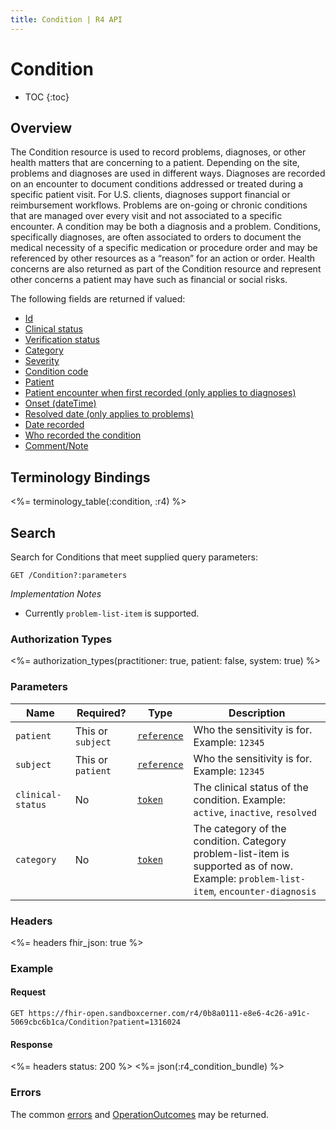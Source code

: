 ```yaml
---
title: Condition | R4 API
---
```


# Condition

* TOC
{:toc}

## Overview

The Condition resource is used to record problems, diagnoses, or other health matters that are concerning to a patient. Depending on the site, problems and diagnoses are used in different ways. Diagnoses are recorded on an encounter to document conditions addressed or treated during a specific patient visit. For U.S. clients, diagnoses support financial or reimbursement workflows. Problems are on-going or chronic conditions that are managed over every visit and not associated to a specific encounter. A condition may be both a diagnosis and a problem. Conditions, specifically diagnoses, are often associated to orders to document the medical necessity of a specific medication or procedure order and may be referenced by other resources as a “reason” for an action or order. Health concerns are also returned as part of the Condition resource and represent other concerns a patient may have such as financial or social risks.

The following fields are returned if valued:

* [Id](http://hl7.org/fhir/R4/resource-definitions.html#Resource.id)
* [Clinical status](http://hl7.org/fhir/R4/condition-definitions.html#Condition.clinicalStatus)
* [Verification status](http://hl7.org/fhir/R4/condition-definitions.html#Condition.verificationStatus)
* [Category](http://hl7.org/fhir/R4/condition-definitions.html#Condition.category)
* [Severity](http://hl7.org/fhir/R4/condition-definitions.html#Condition.severity)
* [Condition code](http://hl7.org/fhir/R4/condition-definitions.html#Condition.code)
* [Patient](http://hl7.org/fhir/R4/condition-definitions.html#Condition.subject)
* [Patient encounter when first recorded (only applies to diagnoses)](http://hl7.org/fhir/R4/condition-definitions.html#Condition.encounter)
* [Onset (dateTime)](http://hl7.org/fhir/R4/condition-definitions.html#Condition.onset_x_)
* [Resolved date  (only applies to problems)](http://hl7.org/fhir/R4/condition-definitions.html#Condition.abatement_x_)
* [Date recorded](http://hl7.org/fhir/R4/condition-definitions.html#Condition.recordedDate)
* [Who recorded the condition](http://hl7.org/fhir/R4/condition-definitions.html#Condition.recorder)
* [Comment/Note](http://hl7.org/fhir/R4/condition-definitions.html#Condition.note)

## Terminology Bindings

<%= terminology_table(:condition, :r4) %>

## Search

Search for Conditions that meet supplied query parameters:

    GET /Condition?:parameters

_Implementation Notes_

* Currently `problem-list-item` is supported.

### Authorization Types

<%= authorization_types(practitioner: true, patient: false, system: true) %>

### Parameters

 Name               | Required?          | Type          | Description
--------------------|--------------------|---------------|-----------------------------------------------------------------------
 `patient`          | This or `subject`  | [`reference`] | Who the sensitivity is for. Example: `12345`
 `subject`          | This or `patient`  | [`reference`] | Who the sensitivity is for. Example: `12345`
 `clinical-status`  | No                 | [`token`]     | The clinical status of the condition. Example: `active`, `inactive`, `resolved`
 `category`         | No                 | [`token`]     | The category of the condition. Category problem-list-item is supported as of now. Example: `problem-list-item`, `encounter-diagnosis`

### Headers

 <%= headers fhir_json: true %>

### Example

#### Request

    GET https://fhir-open.sandboxcerner.com/r4/0b8a0111-e8e6-4c26-a91c-5069cbc6b1ca/Condition?patient=1316024

#### Response

<%= headers status: 200 %>
<%= json(:r4_condition_bundle) %>

### Errors

The common [errors] and [OperationOutcomes] may be returned.

[`reference`]: https://hl7.org/fhir/r4/search.html#reference
[`token`]: http://hl7.org/fhir/R4/search.html#token
[errors]: ../../#client-errors
[OperationOutcomes]: https://hl7.org/fhir/R4/operationoutcome.html
